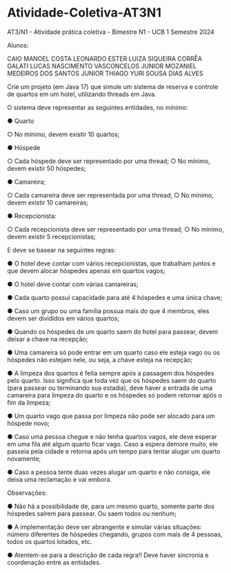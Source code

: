 # Atividade-Coletiva-AT3N1

AT3/N1 - Atividade prática coletiva - Bimestre N1 - UCB 1 Semestre 2024

Alunos:

CAIO MANOEL COSTA LEONARDO
ESTER LUIZA SIQUEIRA CORRÊA GALATI
LUCAS NASCIMENTO VASCONCELOS JUNIOR
MOZANIEL MEDEIROS DOS SANTOS JUNIOR
THIAGO YURI SOUSA DIAS ALVES


Crie um projeto (em Java 17) que simule um sistema de reserva e controle de quartos em um hotel, utilizando
threads em Java.

O sistema deve representar as seguintes entidades, no mínimo:

● Quarto

○ No mínimo, devem existir 10 quartos;

● Hóspede

○ Cada hóspede deve ser representado por uma thread;
○ No mínimo, devem existir 50 hóspedes;

● Camareira;

○ Cada camareira deve ser representada por uma thread;
○ No mínimo, devem existir 10 camareiras;

● Recepcionista:

○ Cada recepcionista deve ser representado por uma thread;
○ No mínimo, devem existir 5 recepcionistas;


E deve se basear na seguintes regras:

● O hotel deve contar com vários recepcionistas, que trabalham juntos e que devem alocar hóspedes
apenas em quartos vagos;

● O hotel deve contar com várias camareiras;

● Cada quarto possui capacidade para até 4 hóspedes e uma única chave;

● Caso um grupo ou uma família possua mais do que 4 membros, eles devem ser divididos em vários
quartos;

● Quando os hóspedes de um quarto saem do hotel para passear, devem deixar a chave na recepção;

● Uma camareira só pode entrar em um quarto caso ele esteja vago ou os hóspedes não estejam nele,
ou seja, a chave esteja na recepção;

● A limpeza dos quartos é feita sempre após a passagem dos hóspedes pelo quarto. Isso significa que
toda vez que os hóspedes saem do quarto (para passear ou terminando sua estadia), deve haver a
entrada de uma camareira para limpeza do quarto e os hóspedes só podem retornar após o fim da
limpeza;

● Um quarto vago que passa por limpeza não pode ser alocado para um hóspede novo;

● Caso uma pessoa chegue e não tenha quartos vagos, ele deve esperar em uma fila até algum quarto
ficar vago. Caso a espera demore muito, ele passeia pela cidade e retorna após um tempo para tentar
alugar um quarto novamente;

● Caso a pessoa tente duas vezes alugar um quarto e não consiga, ele deixa uma reclamação e vai
embora.

Observações:

● Não há a possibilidade de, para um mesmo quarto, somente parte dos hóspedes saírem para passear.
Ou saem todos ou nenhum;

● A implementação deve ser abrangente e simular várias situações: número diferentes de hóspedes
chegando, grupos com mais de 4 pessoas, todos os quartos lotados, etc.

● Atentem-se para a descrição de cada regra!! Deve haver sincronia e coordenação entre as
entidades.
